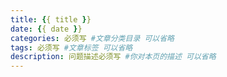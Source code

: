```yaml
---
title: {{ title }}
date: {{ date }}
categories: 必须写 #文章分类目录 可以省略
tags: 必须写 #文章标签 可以省略
description: 问题描述必须写 #你对本页的描述 可以省略
---
```

